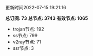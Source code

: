 更新时间2022-07-15 19:21:16

**总订阅: 73**
**总节点: 3743**
**有效节点: 1065**
- trojan节点: 192
- ss节点: 799
- v2ray节点: 71
- ssr节点: 3
